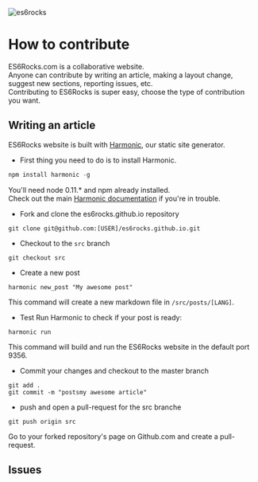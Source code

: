 ![es6rocks](https://raw.githubusercontent.com/es6rocks/es6rocks.github.io/master/images/es6rocks.png)

# How to contribute
ES6Rocks.com is a collaborative website.  
Anyone can contribute by writing an article, making a layout change, suggest new sections, reporting issues, etc.  
Contributing to ES6Rocks is super easy, choose the type of contribution you want.  

## Writing an article
ES6Rocks website is built with [Harmonic](https://github.com/es6rocks/harmonic/), our static site generator.
- First thing you need to do is to install Harmonic.
```javascript
npm install harmonic -g
```
You'll need node 0.11.* and npm already installed.  
Check out the main [Harmonic documentation](https://github.com/es6rocks/harmonic/) if you're in trouble.  

- Fork and clone the es6rocks.github.io repository
```shell
git clone git@github.com:[USER]/es6rocks.github.io.git
```

- Checkout to the `src` branch
```shell
git checkout src
```

- Create a new post
```shell
harmonic new_post "My awesome post"
```
This command will create a new markdown file in `/src/posts/[LANG]`.

- Test
Run Harmonic to check if your post is ready:
```shell
harmonic run
```
This command will build and run the ES6Rocks website in the default port 9356.

- Commit your changes and checkout to the master branch
```shell
git add .
git commit -m "postsmy awesome article"
```

- push and open a pull-request for the src branche
```shell
git push origin src
```
Go to your forked repository's page on Github.com and create a pull-request.

## Issues
